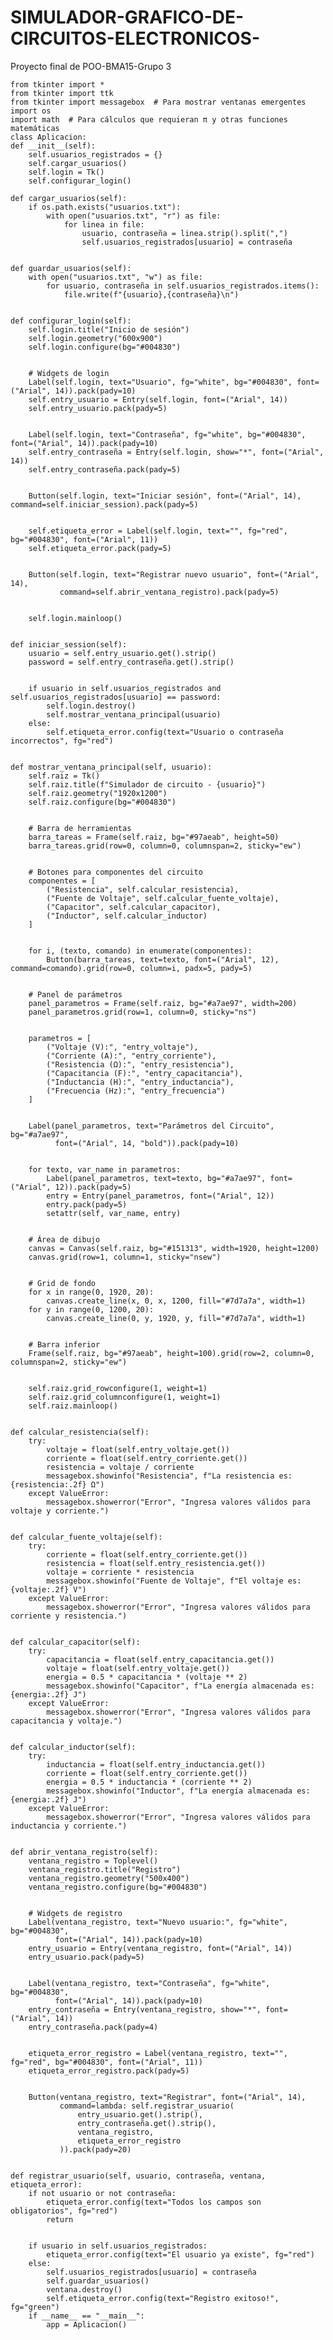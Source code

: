 # SIMULADOR-GRAFICO-DE-CIRCUITOS-ELECTRONICOS-
Proyecto final de POO-BMA15-Grupo 3

    from tkinter import *
    from tkinter import ttk
    from tkinter import messagebox  # Para mostrar ventanas emergentes
    import os
    import math  # Para cálculos que requieran π y otras funciones matemáticas
    class Aplicacion:
    def __init__(self):
        self.usuarios_registrados = {}
        self.cargar_usuarios()
        self.login = Tk()
        self.configurar_login()
        
    def cargar_usuarios(self):
        if os.path.exists("usuarios.txt"):
            with open("usuarios.txt", "r") as file:
                for linea in file:
                    usuario, contraseña = linea.strip().split(",")
                    self.usuarios_registrados[usuario] = contraseña


    def guardar_usuarios(self):
        with open("usuarios.txt", "w") as file:
            for usuario, contraseña in self.usuarios_registrados.items():
                file.write(f"{usuario},{contraseña}\n")


    def configurar_login(self):
        self.login.title("Inicio de sesión")
        self.login.geometry("600x900")
        self.login.configure(bg="#004830")


        # Widgets de login
        Label(self.login, text="Usuario", fg="white", bg="#004830", font=("Arial", 14)).pack(pady=10)
        self.entry_usuario = Entry(self.login, font=("Arial", 14))
        self.entry_usuario.pack(pady=5)


        Label(self.login, text="Contraseña", fg="white", bg="#004830", font=("Arial", 14)).pack(pady=10)
        self.entry_contraseña = Entry(self.login, show="*", font=("Arial", 14))
        self.entry_contraseña.pack(pady=5)


        Button(self.login, text="Iniciar sesión", font=("Arial", 14), command=self.iniciar_session).pack(pady=5)


        self.etiqueta_error = Label(self.login, text="", fg="red", bg="#004830", font=("Arial", 11))
        self.etiqueta_error.pack(pady=5)


        Button(self.login, text="Registrar nuevo usuario", font=("Arial", 14),
               command=self.abrir_ventana_registro).pack(pady=5)


        self.login.mainloop()


    def iniciar_session(self):
        usuario = self.entry_usuario.get().strip()
        password = self.entry_contraseña.get().strip()


        if usuario in self.usuarios_registrados and self.usuarios_registrados[usuario] == password:
            self.login.destroy()
            self.mostrar_ventana_principal(usuario)
        else:
            self.etiqueta_error.config(text="Usuario o contraseña incorrectos", fg="red")


    def mostrar_ventana_principal(self, usuario):
        self.raiz = Tk()
        self.raiz.title(f"Simulador de circuito - {usuario}")
        self.raiz.geometry("1920x1200")
        self.raiz.configure(bg="#004830")


        # Barra de herramientas
        barra_tareas = Frame(self.raiz, bg="#97aeab", height=50)
        barra_tareas.grid(row=0, column=0, columnspan=2, sticky="ew")


        # Botones para componentes del circuito
        componentes = [
            ("Resistencia", self.calcular_resistencia),
            ("Fuente de Voltaje", self.calcular_fuente_voltaje),
            ("Capacitor", self.calcular_capacitor),
            ("Inductor", self.calcular_inductor)
        ]


        for i, (texto, comando) in enumerate(componentes):
            Button(barra_tareas, text=texto, font=("Arial", 12), command=comando).grid(row=0, column=i, padx=5, pady=5)


        # Panel de parámetros
        panel_parametros = Frame(self.raiz, bg="#a7ae97", width=200)
        panel_parametros.grid(row=1, column=0, sticky="ns")


        parametros = [
            ("Voltaje (V):", "entry_voltaje"),
            ("Corriente (A):", "entry_corriente"),
            ("Resistencia (Ω):", "entry_resistencia"),
            ("Capacitancia (F):", "entry_capacitancia"),
            ("Inductancia (H):", "entry_inductancia"),
            ("Frecuencia (Hz):", "entry_frecuencia")
        ]


        Label(panel_parametros, text="Parámetros del Circuito", bg="#a7ae97",
              font=("Arial", 14, "bold")).pack(pady=10)


        for texto, var_name in parametros:
            Label(panel_parametros, text=texto, bg="#a7ae97", font=("Arial", 12)).pack(pady=5)
            entry = Entry(panel_parametros, font=("Arial", 12))
            entry.pack(pady=5)
            setattr(self, var_name, entry)


        # Área de dibujo
        canvas = Canvas(self.raiz, bg="#151313", width=1920, height=1200)
        canvas.grid(row=1, column=1, sticky="nsew")


        # Grid de fondo
        for x in range(0, 1920, 20):
            canvas.create_line(x, 0, x, 1200, fill="#7d7a7a", width=1)
        for y in range(0, 1200, 20):
            canvas.create_line(0, y, 1920, y, fill="#7d7a7a", width=1)


        # Barra inferior
        Frame(self.raiz, bg="#97aeab", height=100).grid(row=2, column=0, columnspan=2, sticky="ew")


        self.raiz.grid_rowconfigure(1, weight=1)
        self.raiz.grid_columnconfigure(1, weight=1)
        self.raiz.mainloop()


    def calcular_resistencia(self):
        try:
            voltaje = float(self.entry_voltaje.get())
            corriente = float(self.entry_corriente.get())
            resistencia = voltaje / corriente
            messagebox.showinfo("Resistencia", f"La resistencia es: {resistencia:.2f} Ω")
        except ValueError:
            messagebox.showerror("Error", "Ingresa valores válidos para voltaje y corriente.")


    def calcular_fuente_voltaje(self):
        try:
            corriente = float(self.entry_corriente.get())
            resistencia = float(self.entry_resistencia.get())
            voltaje = corriente * resistencia
            messagebox.showinfo("Fuente de Voltaje", f"El voltaje es: {voltaje:.2f} V")
        except ValueError:
            messagebox.showerror("Error", "Ingresa valores válidos para corriente y resistencia.")


    def calcular_capacitor(self):
        try:
            capacitancia = float(self.entry_capacitancia.get())
            voltaje = float(self.entry_voltaje.get())
            energia = 0.5 * capacitancia * (voltaje ** 2)
            messagebox.showinfo("Capacitor", f"La energía almacenada es: {energia:.2f} J")
        except ValueError:
            messagebox.showerror("Error", "Ingresa valores válidos para capacitancia y voltaje.")


    def calcular_inductor(self):
        try:
            inductancia = float(self.entry_inductancia.get())
            corriente = float(self.entry_corriente.get())
            energia = 0.5 * inductancia * (corriente ** 2)
            messagebox.showinfo("Inductor", f"La energía almacenada es: {energia:.2f} J")
        except ValueError:
            messagebox.showerror("Error", "Ingresa valores válidos para inductancia y corriente.")


    def abrir_ventana_registro(self):
        ventana_registro = Toplevel()
        ventana_registro.title("Registro")
        ventana_registro.geometry("500x400")
        ventana_registro.configure(bg="#004830")


        # Widgets de registro
        Label(ventana_registro, text="Nuevo usuario:", fg="white", bg="#004830",
              font=("Arial", 14)).pack(pady=10)
        entry_usuario = Entry(ventana_registro, font=("Arial", 14))
        entry_usuario.pack(pady=5)


        Label(ventana_registro, text="Contraseña", fg="white", bg="#004830",
              font=("Arial", 14)).pack(pady=10)
        entry_contraseña = Entry(ventana_registro, show="*", font=("Arial", 14))
        entry_contraseña.pack(pady=4)


        etiqueta_error_registro = Label(ventana_registro, text="", fg="red", bg="#004830", font=("Arial", 11))
        etiqueta_error_registro.pack(pady=5)


        Button(ventana_registro, text="Registrar", font=("Arial", 14),
               command=lambda: self.registrar_usuario(
                   entry_usuario.get().strip(),
                   entry_contraseña.get().strip(),
                   ventana_registro,
                   etiqueta_error_registro
               )).pack(pady=20)


    def registrar_usuario(self, usuario, contraseña, ventana, etiqueta_error):
        if not usuario or not contraseña:
            etiqueta_error.config(text="Todos los campos son obligatorios", fg="red")
            return


        if usuario in self.usuarios_registrados:
            etiqueta_error.config(text="El usuario ya existe", fg="red")
        else:
            self.usuarios_registrados[usuario] = contraseña
            self.guardar_usuarios()
            ventana.destroy()
            self.etiqueta_error.config(text="Registro exitoso!", fg="green")
        if __name__ == "__main__":
            app = Aplicacion()




